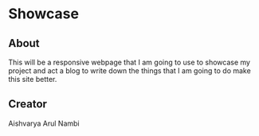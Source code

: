# Showcase

## About
This will be a responsive webpage that I am going to use to showcase my project and act a blog to write down the things that I am going to do make this site better.

## Creator
Aishvarya Arul Nambi
